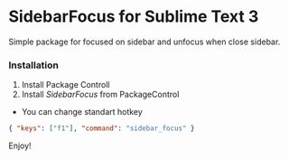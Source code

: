 # SidebarFocus for Sublime Text 3

Simple package for focused on sidebar and unfocus when close sidebar.

### Installation

1. Install Package Controll
2. Install *SidebarFocus* from PackageControl

* You can change standart hotkey
```json
{ "keys": ["f1"], "command": "sidebar_focus" }
```


Enjoy!

